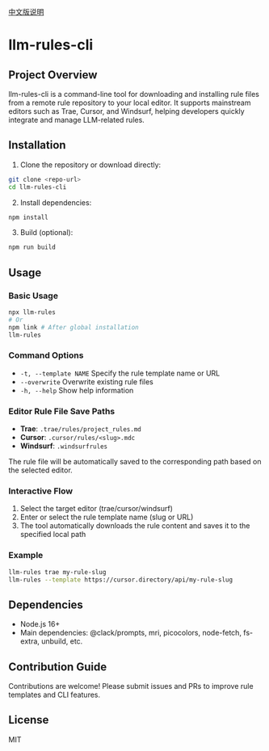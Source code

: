 [中文版说明](./README.zh.md)

# llm-rules-cli

## Project Overview
llm-rules-cli is a command-line tool for downloading and installing rule files from a remote rule repository to your local editor. It supports mainstream editors such as Trae, Cursor, and Windsurf, helping developers quickly integrate and manage LLM-related rules.

## Installation

1. Clone the repository or download directly:
```bash
git clone <repo-url>
cd llm-rules-cli
```
2. Install dependencies:
```bash
npm install
```
3. Build (optional):
```bash
npm run build
```

## Usage

### Basic Usage
```bash
npx llm-rules
# Or
npm link # After global installation
llm-rules
```

### Command Options
- `-t, --template NAME` Specify the rule template name or URL
- `--overwrite` Overwrite existing rule files
- `-h, --help` Show help information

### Editor Rule File Save Paths
- **Trae**: `.trae/rules/project_rules.md`
- **Cursor**: `.cursor/rules/<slug>.mdc`
- **Windsurf**: `.windsurfrules`

The rule file will be automatically saved to the corresponding path based on the selected editor.

### Interactive Flow
1. Select the target editor (trae/cursor/windsurf)
2. Enter or select the rule template name (slug or URL)
3. The tool automatically downloads the rule content and saves it to the specified local path

### Example
```bash
llm-rules trae my-rule-slug
llm-rules --template https://cursor.directory/api/my-rule-slug
```

## Dependencies
- Node.js 16+
- Main dependencies: @clack/prompts, mri, picocolors, node-fetch, fs-extra, unbuild, etc.

## Contribution Guide
Contributions are welcome! Please submit issues and PRs to improve rule templates and CLI features.

## License
MIT